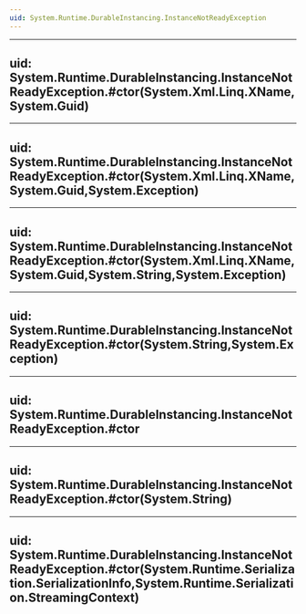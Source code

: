 ```yaml
---
uid: System.Runtime.DurableInstancing.InstanceNotReadyException
---
```


---
uid: System.Runtime.DurableInstancing.InstanceNotReadyException.#ctor(System.Xml.Linq.XName,System.Guid)
---

---
uid: System.Runtime.DurableInstancing.InstanceNotReadyException.#ctor(System.Xml.Linq.XName,System.Guid,System.Exception)
---

---
uid: System.Runtime.DurableInstancing.InstanceNotReadyException.#ctor(System.Xml.Linq.XName,System.Guid,System.String,System.Exception)
---

---
uid: System.Runtime.DurableInstancing.InstanceNotReadyException.#ctor(System.String,System.Exception)
---

---
uid: System.Runtime.DurableInstancing.InstanceNotReadyException.#ctor
---

---
uid: System.Runtime.DurableInstancing.InstanceNotReadyException.#ctor(System.String)
---

---
uid: System.Runtime.DurableInstancing.InstanceNotReadyException.#ctor(System.Runtime.Serialization.SerializationInfo,System.Runtime.Serialization.StreamingContext)
---
